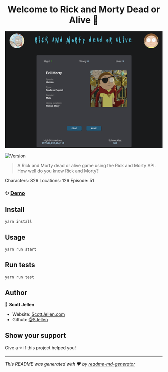 <h1 align="center">Welcome to Rick and Morty Dead or Alive 👋</h1>


![screenshot](https://github.com/SJellen/rm-doa/blob/master/ScreenShot.png)
<p>
  <img alt="Version" src="https://img.shields.io/badge/version-0.1.0-blue.svg?cacheSeconds=2592000" />
</p>

> A Rick and Morty dead or alive game using the Rick and Morty API. How well do you know Rick and Morty? 

Characters: 826
Locations: 126
Episode: 51


<!-- ### 🏠 [Homepage](https://rm-doa.vercel.app/) -->

### ✨ [Demo](https://rm-doa.vercel.app/)

## Install

```sh
yarn install
```

## Usage

```sh
yarn run start
```

## Run tests

```sh
yarn run test
```

## Author

👤 **Scott Jellen**

* Website: [ScottJellen.com](https://scottjellen.com/)
* Github: [@SJellen](https://github.com/SJellen)

## Show your support

Give a ⭐️ if this project helped you!

***
_This README was generated with ❤️ by [readme-md-generator](https://github.com/kefranabg/readme-md-generator)_
